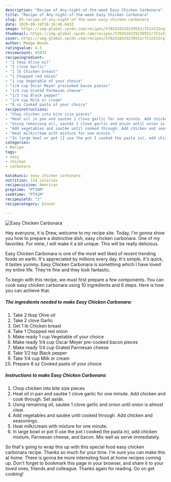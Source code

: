 ```yaml
---
description: "Recipe of Any-night-of-the-week Easy Chicken Carbonara"
title: "Recipe of Any-night-of-the-week Easy Chicken Carbonara"
slug: 85-recipe-of-any-night-of-the-week-easy-chicken-carbonara
date: 2020-09-24T16:16:46.643Z
image: https://img-global.cpcdn.com/recipes/5702418329239552/751x532cq70/easy-chicken-carbonara-recipe-main-photo.jpg
thumbnail: https://img-global.cpcdn.com/recipes/5702418329239552/751x532cq70/easy-chicken-carbonara-recipe-main-photo.jpg
cover: https://img-global.cpcdn.com/recipes/5702418329239552/751x532cq70/easy-chicken-carbonara-recipe-main-photo.jpg
author: Madge Woods
ratingvalue: 4.3
reviewcount: 45033
recipeingredient:
- "2 tbsp Olive oil"
- "2 clove Garlic"
- "1 lb Chicken breast"
- "1 Chopped red onion"
- "1 cup Vegetable of your choice"
- "1/4 cup Oscar Meyer precooked bacon pieces"
- "1/4 cup Grated Parmesan cheese"
- "1/2 tsp Black pepper"
- "1/4 cup Milk or cream"
- "8 oz Cooked pasta of your choice"
recipeinstructions:
- "Chop chicken into bite size pieces"
- "Heat oil in pan and sautée 1 clove garlic for one minute. Add chicken and cook through. Set aside."
- "Using remaining oil, sautée 1 clove garlic and onion until onion is almost clear."
- "Add vegetables and sautée until cooked through. Add chicken and seasonings."
- "Heat milk/cream with mixture for one minute."
- "In large bowl or pot (I use the pot I cooked the pasta in), add chicken mixture, Parmesan cheese, and bacon. Mix well as serve immediately."
categories:
- Recipe
tags:
- easy
- chicken
- carbonara

katakunci: easy chicken carbonara 
nutrition: 124 calories
recipecuisine: American
preptime: "PT16M"
cooktime: "PT41M"
recipeyield: "2"
recipecategory: Dinner

---
```



![Easy Chicken Carbonara](https://img-global.cpcdn.com/recipes/5702418329239552/751x532cq70/easy-chicken-carbonara-recipe-main-photo.jpg)

Hey everyone, it is Drew, welcome to my recipe site. Today, I'm gonna show you how to prepare a distinctive dish, easy chicken carbonara. One of my favorites. For mine, I will make it a bit unique. This will be really delicious.



Easy Chicken Carbonara is one of the most well liked of recent trending foods on earth. It's appreciated by millions every day. It's simple, it's quick, it tastes yummy. Easy Chicken Carbonara is something which I have loved my entire life. They're fine and they look fantastic.


To begin with this recipe, we must first prepare a few components. You can cook easy chicken carbonara using 10 ingredients and 6 steps. Here is how you can achieve that.

<!--inarticleads1-->

##### The ingredients needed to make Easy Chicken Carbonara:

1. Take 2 tbsp Olive oil
1. Take 2 clove Garlic
1. Get 1 lb Chicken breast
1. Take 1 Chopped red onion
1. Make ready 1 cup Vegetable of your choice
1. Make ready 1/4 cup Oscar Meyer pre-cooked bacon pieces
1. Make ready 1/4 cup Grated Parmesan cheese
1. Take 1/2 tsp Black pepper
1. Take 1/4 cup Milk or cream
1. Prepare 8 oz Cooked pasta of your choice




<!--inarticleads2-->

##### Instructions to make Easy Chicken Carbonara:

1. Chop chicken into bite size pieces
1. Heat oil in pan and sautée 1 clove garlic for one minute. Add chicken and cook through. Set aside.
1. Using remaining oil, sautée 1 clove garlic and onion until onion is almost clear.
1. Add vegetables and sautée until cooked through. Add chicken and seasonings.
1. Heat milk/cream with mixture for one minute.
1. In large bowl or pot (I use the pot I cooked the pasta in), add chicken mixture, Parmesan cheese, and bacon. Mix well as serve immediately.




So that's going to wrap this up with this special food easy chicken carbonara recipe. Thanks so much for your time. I'm sure you can make this at home. There is gonna be more interesting food at home recipes coming up. Don't forget to bookmark this page in your browser, and share it to your loved ones, friends and colleague. Thanks again for reading. Go on get cooking!
